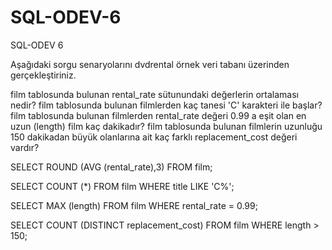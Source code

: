 # SQL-ODEV-6
SQL-ODEV 6

Aşağıdaki sorgu senaryolarını dvdrental örnek veri tabanı üzerinden gerçekleştiriniz.

film tablosunda bulunan rental_rate sütunundaki değerlerin ortalaması nedir?
film tablosunda bulunan filmlerden kaç tanesi 'C' karakteri ile başlar?
film tablosunda bulunan filmlerden rental_rate değeri 0.99 a eşit olan en uzun (length) film kaç dakikadır?
film tablosunda bulunan filmlerin uzunluğu 150 dakikadan büyük olanlarına ait kaç farklı replacement_cost değeri vardır?

SELECT ROUND (AVG (rental_rate),3) FROM film;

SELECT COUNT (*)  FROM film WHERE title LIKE 'C%';

SELECT MAX (length) FROM film WHERE rental_rate = 0.99;

SELECT COUNT (DISTINCT replacement_cost) FROM film WHERE length > 150;
